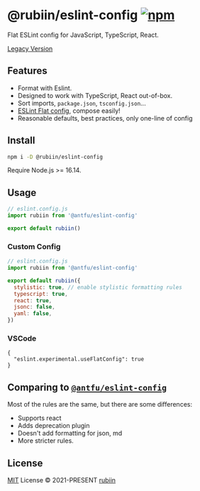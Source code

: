 # @rubiin/eslint-config [![npm](https://img.shields.io/npm/v/@rubiin/eslint-config.svg)](https://npmjs.com/package/@rubiin/eslint-config)

Flat ESLint config for JavaScript, TypeScript, React.

[Legacy Version](https://github.com/rubiin/eslint-config/tree/da354907ff785d03000b4ce74e75adc50143a592)

## Features

- Format with Eslint.
- Designed to work with TypeScript, React out-of-box.
- Sort imports, `package.json`, `tsconfig.json`...
- [ESLint Flat config](https://eslint.org/docs/latest/use/configure/configuration-files-new), compose easily!
- Reasonable defaults, best practices, only one-line of config

## Install

```bash
npm i -D @rubiin/eslint-config
```

Require Node.js >= 16.14.

## Usage

```js
// eslint.config.js
import rubiin from '@antfu/eslint-config'

export default rubiin()
```

### Custom Config

```js
// eslint.config.js
import rubiin from '@antfu/eslint-config'

export default rubiin({
  stylistic: true, // enable stylistic formatting rules
  typescript: true,
  react: true,
  jsonc: false,
  yaml: false,
})
```

### VSCode

```jsonc
{
  "eslint.experimental.useFlatConfig": true
}
```

## Comparing to [`@antfu/eslint-config`](https://github.com/antfu/eslint-config)

Most of the rules are the same, but there are some differences:

- Supports react
- Adds deprecation plugin
- Doesn't add formatting for json, md
- More stricter rules.

## License

[MIT](./LICENSE) License © 2021-PRESENT [rubiin](https://github.com/rubiin)
